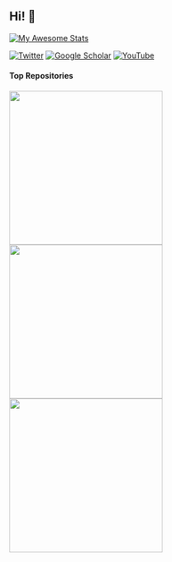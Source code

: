 ## Hi! 👋
<? Check out my personal website [seankavanagh.com](https://seankavanagh.com) if you want to know more about me and my research! ?>

<!--
[![Frazer's GitHub stats](https://github-readme-stats-git-masterorgs-github-readme-stats-team.vercel.app/api?username=fforrester&include_orgs=true&count_private=true&show_icons=true&theme=radical&role=OWNER,COLLABORATOR)](https://github.com/fforrester)
-->

[![My Awesome Stats](https://awesome-github-stats.azurewebsites.net/user-stats/kavanase?cardType=level-alternate&theme=tokyonight&border_radius=10&include_all_commits=true)](https://seankavanagh.com)

[![Twitter](https://img.shields.io/badge/Twitter-%231DA1F2.svg?style=for-the-badge&logo=Twitter&logoColor=white)](https://twitter.com/Kavanagh_Sean_)   [![Google Scholar](https://img.shields.io/badge/Google%20Scholar-4285F4?style=for-the-badge&logo=google-scholar&logoColor=white)](https://scholar.google.com/citations?user=P-7ICrQAAAAJ)   [![YouTube](https://img.shields.io/badge/YouTube-%23FF0000.svg?style=for-the-badge&logo=YouTube&logoColor=white)](https://www.youtube.com/c/Se%C3%A1nRKavanagh)

<!--
Unhide stars when feature to have organisation stars gets added. Currently much lower than actually the case...
-->

#### Top Repositories

<a href="https://github.com/SMTG-Bham/ShakeNBreak">
  <img align="center" src="https://github-readme-stats-git-masterorgs-github-readme-stats-team.vercel.app/api/pin/?username=SMTG-Bham&repo=ShakeNBreak&theme=tokyonight" width="275" />
</a>

<a href="https://github.com/SMTG-Bham/doped">
  <img align="center" src="https://github-readme-stats-git-masterorgs-github-readme-stats-team.vercel.app/api/pin/?username=SMTG-Bham&repo=doped&theme=tokyonight" width="275" />
</a>

<a href="https://github.com/kavanase/vaspup2.0">
  <img align="center" src="https://github-readme-stats-git-masterorgs-github-readme-stats-team.vercel.app/api/pin/?username=kavanase&repo=vaspup2.0&theme=tokyonight" width="275" />
</a>
